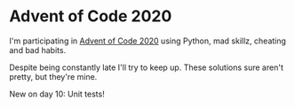 # Advent of Code 2020

I'm participating in [Advent of Code 2020](https://adventofcode.com/2020) using Python, mad skillz, cheating and bad habits.

Despite being constantly late I'll try to keep up. These solutions sure aren't pretty, but they're mine.

New on day 10: Unit tests!
